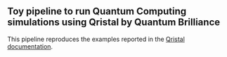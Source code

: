 ## Toy pipeline to run Quantum Computing simulations using Qristal by Quantum Brilliance

This pipeline reproduces the examples reported in the [Qristal documentation](https://qristal.readthedocs.io/en/latest/rst/nextflow.html).
